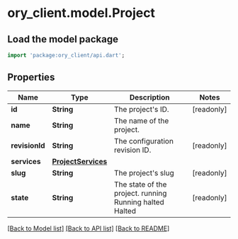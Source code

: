# ory_client.model.Project

## Load the model package
```dart
import 'package:ory_client/api.dart';
```

## Properties
Name | Type | Description | Notes
------------ | ------------- | ------------- | -------------
**id** | **String** | The project's ID. | [readonly] 
**name** | **String** | The name of the project. | 
**revisionId** | **String** | The configuration revision ID. | [readonly] 
**services** | [**ProjectServices**](ProjectServices.md) |  | 
**slug** | **String** | The project's slug | [readonly] 
**state** | **String** | The state of the project. running Running halted Halted | [readonly] 

[[Back to Model list]](../README.md#documentation-for-models) [[Back to API list]](../README.md#documentation-for-api-endpoints) [[Back to README]](../README.md)



